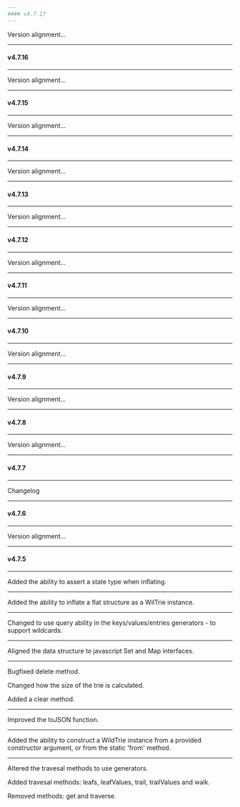```yaml
---
#### v4.7.17
---
```


Version alignment...

---
#### v4.7.16
---

Version alignment...

---
#### v4.7.15
---

Version alignment...

---
#### v4.7.14
---

Version alignment...

---
#### v4.7.13
---

Version alignment...

---
#### v4.7.12
---

Version alignment...

---
#### v4.7.11
---

Version alignment...

---
#### v4.7.10
---

Version alignment...

---
#### v4.7.9
---

Version alignment...

---
#### v4.7.8
---

Version alignment...

---
#### v4.7.7
---

Changelog

---
#### v4.7.6
---

Version alignment...

---
#### v4.7.5
---

Added the ability to assert a state type when inflating.

---

Added the ability to inflate a flat structure as a WilTrie instance.

---

Changed to use query ability in the keys/values/entries generators - to support wildcards.

---

Aligned the data structure to javascript Set and Map interfaces.

---

Bugfixed delete method.

Changed how the size of the trie is calculated.

Added a clear method.

---

Improved the toJSON function.

---

Added the ability to construct a WildTrie instance from a provided constructor argument, or from the static 'from' method.

---

Altered the travesal methods to use generators.

Added travesal methods: leafs, leafValues, trail, trailValues and walk.

Removed methods: get and traverse.
